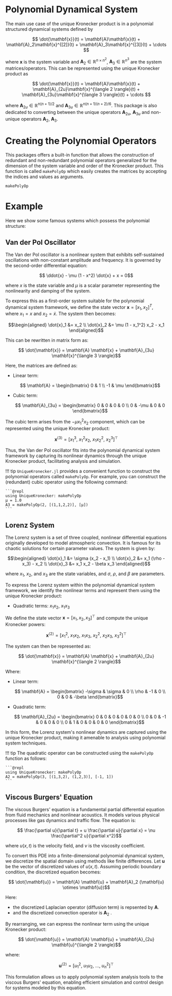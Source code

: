 # Polynomial Dynamical System

The main use case of the unique Kronecker product is in a polynomial structured dynamical systems defined by

```math
    \dot{\mathbf{x}}(t) = \mathbf{A}\mathbf{x}(t) + \mathbf{A}_2\mathbf{x}^{[2]}(t) + \mathbf{A}_3\mathbf{x}^{[3]}(t) + \cdots 
```

where $\mathbf{x}$ is the system variable and $\mathbf{A}_2\in\mathbb{R}^{n\times n^2}$, $\mathbf{A}_3\in\mathbb{R}^{n^3}$ are the system matrices/operators. This can be represented using the unique Kronecker product as 

```math
    \dot{\mathbf{x}}(t) = \mathbf{A}\mathbf{x}(t) + \mathbf{A}_{2u}\mathbf{x}^{\langle 2 \rangle}(t) + \mathbf{A}_{3u}\mathbf{x}^{\langle 3 \rangle}(t) + \cdots  
```

where $\mathbf{A}_{2u}\in\mathbb{R}^{n(n+1)/2}$ and $\mathbf{A}_{3u}\in\mathbb{R}^{n(n+1)(n+2)/6}$. This package is also dedicated to converting between the unique operators $\mathbf{A}_{2u},~\mathbf{A}_{3u}$ and non-unique operators $\mathbf{A}_2,~\mathbf{A}_3$. 


# Creating the Polynomial Operators
This packages offers a built-in function that allows the construction of redundant and non-redundant polynomial operators generalized for the dimension of the system variable and order of the Kronecker product. This function is called `makePolyOp` which easily creates the matrices by accepting the indices and values as arguments.

```@docs
makePolyOp
```

# Example

Here we show some famous systems which possess the polynomial structure:

## Van der Pol Oscillator

The Van der Pol oscillator is a nonlinear system that exhibits self-sustained oscillations with non-constant amplitude and frequency. It is governed by the second-order differential equation:

```math
    \ddot{x} - \mu (1 - x^2) \dot{x} + x = 0
```

where $x$ is the state variable and $\mu$ is a scalar parameter representing the nonlinearity and damping of the system.

To express this as a first-order system suitable for the polynomial dynamical system framework, we define the state vector $\mathbf{x} = [x_1, x_2]^T$, where $x_1 = x$ and $x_2 = \dot{x}$. The system then becomes:

```math
\begin{aligned}
    \dot{x}_1 &= x_2 \\
    \dot{x}_2 &= \mu (1 - x_1^2) x_2 - x_1
\end{aligned}
```

This can be rewritten in matrix form as:

```math
    \dot{\mathbf{x}} = \mathbf{A} \mathbf{x} + \mathbf{A}_{3u} \mathbf{x}^{\langle 3 \rangle}
```

Here, the matrices are defined as:

- Linear term:

  ```math
      \mathbf{A} = \begin{bmatrix}
          0 & 1 \\
          -1 & \mu
      \end{bmatrix}
  ```

- Cubic term:

  ```math
      \mathbf{A}_{3u} = \begin{bmatrix}
          0 & 0 & 0 & 0 \\
          0 & -\mu & 0 & 0
      \end{bmatrix}
  ```

The cubic term arises from the $- \mu x_1^2 x_2$ component, which can be represented using the unique Kronecker product:

```math
    \mathbf{x}^{\langle 3 \rangle} = [x_1^3,~x_1^2 x_2, ~x_1 x_2^2, ~x_2^3]^\top
```

Thus, the Van der Pol oscillator fits into the polynomial dynamical system framework by capturing its nonlinear dynamics through the unique Kronecker product, facilitating analysis and simulation.

!!! tip 
    `UniqueKronecker.jl` provides a convenient function to construct the polynomial operators called `makePolyOp`. For example, you can construct the (redundant) cubic operator using the following command:

    ```@repl
    using UniqueKronecker: makePolyOp
    μ = 1.0
    A3 = makePolyOp(2, [(1,1,2,2)], [μ])
    ```

## Lorenz System

The Lorenz system is a set of three coupled, nonlinear differential equations originally developed to model atmospheric convection. It is famous for its chaotic solutions for certain parameter values. The system is given by:

```math
\begin{aligned}
    \dot{x}_1 &= \sigma (x_2 - x_1) \\
    \dot{x}_2 &= x_1 (\rho - x_3) - x_2 \\
    \dot{x}_3 &= x_1 x_2 - \beta x_3
\end{aligned}
```

where $x_1$, $x_2$, and $x_3$ are the state variables, and $\sigma$, $\rho$, and $\beta$ are parameters.

To express the Lorenz system within the polynomial dynamical system framework, we identify the nonlinear terms and represent them using the unique Kronecker product:

- Quadratic terms: $x_1 x_2$, $x_1 x_3$

We define the state vector $\mathbf{x} = [x_1, x_2, x_3]^\top$ and compute the unique Kronecker powers:

```math
    \mathbf{x}^{\langle 2 \rangle} = [x_1^2, ~x_1 x_2, ~x_1 x_3, ~x_2^2, ~x_2 x_3, ~x_3^2]^\top
```

The system can then be represented as:

```math
    \dot{\mathbf{x}} = \mathbf{A} \mathbf{x} + \mathbf{A}_{2u} \mathbf{x}^{\langle 2 \rangle}
```

Where:

- Linear term:

  ```math
      \mathbf{A} = \begin{bmatrix}
          -\sigma & \sigma & 0 \\
          \rho & -1 & 0 \\
          0 & 0 & -\beta
      \end{bmatrix}
  ```

- Quadratic term:

  ```math
      \mathbf{A}_{2u} = \begin{bmatrix}
          0 & 0 & 0 & 0 & 0 & 0 \\
          0 & 0 & -1 & 0 & 0 & 0 \\
          0 & 1 & 0 & 0 & 0 & 0
      \end{bmatrix}
  ```

In this form, the Lorenz system's nonlinear dynamics are captured using the unique Kronecker product, making it amenable to analysis using polynomial system techniques.

!!! tip
    The quadratic operator can be constructed using the `makePolyOp` function as follows:

    ```@repl
    using UniqueKronecker: makePolyOp
    A2 = makePolyOp(3, [(1,3,2), (1,2,3)], [-1, 1])
    ```

## Viscous Burgers' Equation

The viscous Burgers' equation is a fundamental partial differential equation from fluid mechanics and nonlinear acoustics. It models various physical processes like gas dynamics and traffic flow. The equation is:

```math
    \frac{\partial u}{\partial t} + u \frac{\partial u}{\partial x} = \nu \frac{\partial^2 u}{\partial x^2}
```

where $u(x, t)$ is the velocity field, and $\nu$ is the viscosity coefficient.

To convert this PDE into a finite-dimensional polynomial dynamical system, we discretize the spatial domain using methods like finite differences. Let $\mathbf{u}$ be the vector of discretized values of $u(x, t)$. Assuming periodic boundary condition, the discretized equation becomes:

```math
    \dot{\mathbf{u}} = \mathbf{A} \mathbf{u} + \mathbf{A}_2 (\mathbf{u} \otimes \mathbf{u})
```

Here:

- the discretized Laplacian operator (diffusion term) is repsented by $\mathbf{A}$.
- and the discretized convection operator is $\mathbf{A}_2$ .

By rearranging, we can express the nonlinear term using the unique Kronecker product:

```math
    \dot{\mathbf{u}} = \mathbf{A} \mathbf{u} + \mathbf{A}_{2u} \mathbf{u}^{\langle 2 \rangle}
```

where:

  ```math
      \mathbf{u}^{\langle 2 \rangle} = [u_1^2, ~u_1 u_2, ~\dots, ~u_n^2]^\top
  ```

This formulation allows us to apply polynomial system analysis tools to the viscous Burgers' equation, enabling efficient simulation and control design for systems modeled by this equation.

